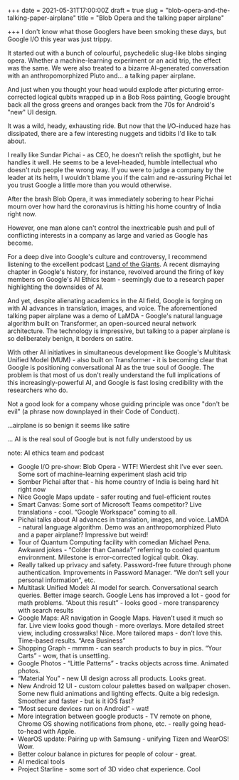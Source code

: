 +++
date = 2021-05-31T17:00:00Z
draft = true
slug = "blob-opera-and-the-talking-paper-airplane"
title = "Blob Opera and the talking paper airplane"

+++
I don't know what those Googlers have been smoking these days, but Google I/O this year was just trippy.

It started out with a bunch of colourful, psychedelic slug-like blobs singing opera. Whether a machine-learning experiment or an acid trip, the effect was the same. We were also treated to a bizarre AI-generated conversation with an anthropomorphized Pluto and... a talking paper airplane.

And just when you thought your head would explode after picturing error-corrected logical qubits wrapped up in a Bob Ross painting, Google brought back all the gross greens and oranges back from the 70s for Android's "new" UI design.

It was a wild, heady, exhausting ride. But now that the I/O-induced haze has dissipated, there are a few interesting nuggets and tidbits I'd like to talk about.

<!--more-->

I really like Sundar Pichai - as CEO, he doesn't relish the spotlight, but he handles it well. He seems to be a level-headed, humble intellectual who doesn't rub people the wrong way. If you were to judge a company by the leader at its helm, I wouldn't blame you if the calm and re-assuring Pichai let you trust Google a little more than you would otherwise.

After the brash Blob Opera, it was immediately sobering to hear Pichai mourn over how hard the coronavirus is hitting his home country of India right now.

However, one man alone can't control the inextricable push and pull of conflicting interests in a company as large and varied as Google has become.

For a deep dive into Google's culture and controversy, I recommend listening to the excellent podcast [Land of the Giants](https://podcasts.apple.com/us/podcast/land-of-the-giants/id1465767420). A recent dismaying chapter in Google's history, for instance, revolved around the firing of key members on Google's AI Ethics team - seemingly due to a research paper highlighting the downsides of AI.

And yet, despite alienating academics in the AI field, Google is forging on with AI advances in translation, images, and voice. The aforementioned talking paper airplane was a demo of LaMDA - Google's natural language algorithm built on Transformer, an open-sourced neural network architecture. The technology is impressive, but talking to a paper airplane is so deliberately benign, it borders on satire.

With other AI initiatives in simultaneous development like Google's Multitask Unified Model (MUM) - also built on Transformer - it is becoming clear that Google is positioning conversational AI as the true soul of Google. The problem is that most of us don't really understand the full implications of this increasingly-powerful AI, and Google is fast losing credibility with the researchers who do.

Not a good look for a company whose guiding principle was once "don't be evil" (a phrase now downplayed in their Code of Conduct).

...airplane is so benign it seems like satire

... AI is the real soul of Google but is not fully understood by us

note: AI ethics team and podcast

* Google I/O pre-show: Blob Opera - WTF! Wierdest shit I’ve ever seen. Some sort of machine-learning experiment slash acid trip
* Somber Pichai after that - his home country of India is being hard hit right now
* Nice Google Maps update - safer routing and fuel-efficient routes
* Smart Canvas: Some sort of Microsoft Teams competitor? Live translations - cool. “Google Workspace” coming to all.
* Pichai talks about AI advances in translation, images, and voice. LaMDA - natural language algorithm. Demo was an anthropomorphized Pluto and a paper airplane!? Impressive but weird!
* Tour of Quantum Computing facility with comedian Michael Pena. Awkward jokes - “Colder than Canada?” referring to cooled quantum environment. Milestone is error-corrected logical qubit. Okay.
* Really talked up privacy and safety. Password-free future through phone authentication. Improvements in Password Manager. “We don’t sell your personal information”, etc.
* Multitask Unified Model: AI model for search. Conversational search queries. Better image search. Google Lens has improved a lot - good for math problems. “About this result” - looks good - more transparency with search results
* Google Maps: AR navigation in Google Maps. Haven’t used it much so far. Live view looks good though - more overlays. More detailed street view, including crosswalks! Nice. More tailored maps - don’t love this. Time-based results. “Area Business”
* Shopping Graph - mmmm - can search products to buy in pics. “Your Carts” - wow, that is unsettling.
* Google Photos - “Little Patterns” - tracks objects across time. Animated photos.
* “Material You” - new UI design across all products. Looks great.
* New Android 12 UI - custom colour palettes based on wallpaper chosen. Some new fluid animations and lighting effects. Quite a big redesign. Smoother and faster - but is it iOS fast?
* “Most secure devices run on Android” - wat!
* More integration between google products - TV remote on phone, Chrome OS showing notifications from phone, etc. - really going head-to-head with Apple.
* WearOS update: Pairing up with Samsung - unifying Tizen and WearOS! Wow.
* Better colour balance in pictures for people of colour - great.
* AI medical tools
* Project Starline - some sort of 3D video chat experience. Cool